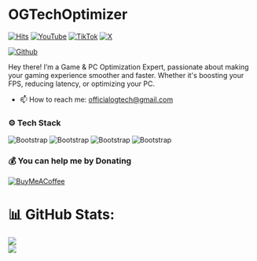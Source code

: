 # OGTechOptimizer

[![Hits](https://hits.seeyoufarm.com/api/count/incr/badge.svg?url=https%3A%2F%2Fgithub.com%2FOGTechOptimizer%2FOGTechOptimizer&count_bg=%2379C83D&title_bg=%23555555&icon=&icon_color=%23E7E7E7&title=Profile+Views&edge_flat=false)](https://hits.seeyoufarm.com)
[![YouTube](https://img.shields.io/badge/YouTube-%23FF0000.svg?logo=YouTube&logoColor=white)](https://www.youtube.com/@OGTechYT)
[![TikTok](https://img.shields.io/badge/TikTok-black?logo=tiktok&logoColor=white)](https://www.tiktok.com/@imogtech?lang=en)
[![X](https://img.shields.io/badge/X-%23000000.svg?logo=X&logoColor=white)](https://x.com/imOGTech)

[![Github](https://img.shields.io/github/followers/OGTechOptimizer?label=Follow&style=social)](https://github.com/OGTechOptimizer)

Hey there! I’m a Game & PC Optimization Expert, passionate about making your gaming experience smoother and faster. Whether it's boosting your FPS, reducing latency, or optimizing your PC.

- 📫 How to reach me: officialogtech@gmail.com


### ⚙️ Tech Stack

![Bootstrap](https://img.shields.io/badge/-Registry%20Editor%20%28.reg%29-05122A?style=flat-square&logo=Registry-Editor-(.reg)&color=353535) ![Bootstrap](https://img.shields.io/badge/-Batchfile%20%28.bat%29-05122A?style=flat-square&logo=Batchfile-(.bat)&color=353535) ![Bootstrap](https://img.shields.io/badge/-PowerShell%20%28.ps1%29-05122A?style=flat-square&logo=PowerShell-(.ps1)&color=353535) ![Bootstrap](https://img.shields.io/badge/-Configuration%20%28.ini%29-05122A?style=flat-square&logo=Configuration-(.ini)&color=353535)

### 💰 You can help me by Donating
  [![BuyMeACoffee](https://img.shields.io/badge/Buy%20Me%20a%20Coffee-ffdd00?style=for-the-badge&logo=buy-me-a-coffee&logoColor=black)](https://buymeacoffee.com/OGTech) 

# 📊 GitHub Stats:
![](https://github-readme-stats.vercel.app/api?username=OGTechOptimizer&theme=dark&hide_border=false&include_all_commits=true&count_private=false)<br/>
![](https://github-readme-streak-stats.herokuapp.com/?user=OGTechOptimizer&theme=dark&hide_border=false)<br/>
